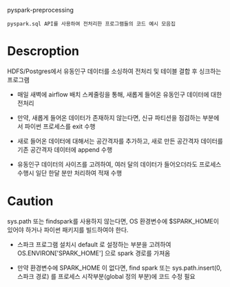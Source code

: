 pyspark-preprocessing

``pyspark.sql API를 사용하여 전처리한 프로그램들의 코드 예시 모음집``

# Descroption

HDFS/Postgres에서 유동인구 데이터를 소싱하여 전처리 및 테이블 결합 후 싱크하는 프로그램

- 매일 새벽에 airflow 배치 스케줄링을 통해, 새롭게 들어온 유동인구 데이터에 대한 전처리

- 만약, 새롭게 들어온 데이터가 존재하지 않는다면, 신규 파티션을 점검하는 부분에서 파이썬 프로세스를 exit 수행

- 새로 들어온 데이터에 대해서는 공간격자를 추가하고, 새로 만든 공간격자 데이터를 기존 공간격자 데이터에 append 수행

- 유동인구 데이터의 사이즈를 고려하여, 여러 달의 데이터가 들어오더라도 프로세스 수행시 일단 한달 분만 처리하여 적재 수행

# Caution

sys.path 또는 findspark를 사용하지 않는다면, OS 환경변수에 $SPARK_HOME이 있어야 하거나 파이썬 패키지를 빌드하여야 한다.

- 스파크 프로그램 설치시 default 로 설정하는 부분을 고려하여 OS.ENVIRON['SPARK_HOME'] 으로 spark 경로를 가져옴

- 만약 환경변수에 SPARK_HOME 이 없다면, find spark 또는 sys.path.insert(0, 스파크 경로) 를 프로세스 시작부분(global 정의 부분)에 코드 수정 필요
